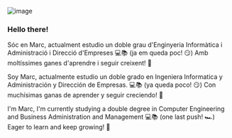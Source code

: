 ![image](https://github.com/MarcProg10/MarcProg10/assets/153304109/a7f3d2ff-957a-41b0-a0b6-acfc80804738)
### Hello there!

Sóc en Marc, actualment estudio un doble grau d'Enginyeria Informàtica i Administració i Direcció d'Empreses 💻📚 (ja em queda poc! 😏) 
Amb moltíssimes ganes d'aprendre i seguir creixent! 💪

Soy Marc, actualmente estudio un doble grado en Ingeniera Informatica y Administración y Dirección de Empresas. 💻📚 (ya queda poco! 😏)
Con muchísimas ganas de aprender y seguir creciendo! 💪

I'm Marc, I'm currently studying a double degree in Computer Engineering and Business Administration and Management 💻📚 (one last push! 🏎️)
Eager to learn and keep growing! 💪
